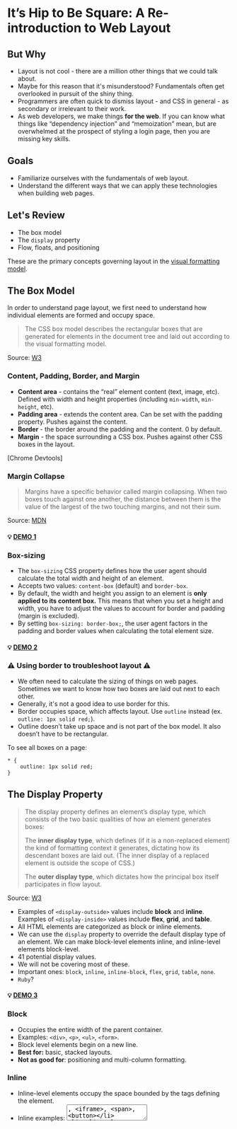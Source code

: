 # It’s Hip to Be Square: A Re-introduction to Web Layout 

## But Why
* Layout is not cool - there are a million other things that we could talk about. 
* Maybe for this reason that it's misunderstood? Fundamentals often get overlooked in pursuit of the shiny thing.
* Programmers are often quick to dismiss layout - and CSS in general - as secondary or irrelevant to their work. 
* As web developers, we make things **for the web**. If you can know what things like “dependency injection” and “memoization” mean, but are overwhelmed at the prospect of styling a login page, then you are missing key skills. 

## Goals
* Familiarize ourselves with the fundamentals of web layout. 
* Understand the different ways that we can apply these technologies when building web pages.

## Let's Review
* The box model
* The `display` property
* Flow, floats, and positioning

These are the primary concepts governing layout in the [visual formatting model](https://www.w3.org/TR/CSS21/visuren.html#visual-model-intro). 

## The Box Model
In order to understand page layout, we first need to understand how individual elements are formed and occupy space.

> The CSS box model describes the rectangular boxes that are generated for elements in the document tree and laid out according to the visual formatting model. 

Source: [W3](https://www.w3.org/TR/CSS2/box.html)

### Content, Padding, Border, and Margin
* **Content area** - contains the “real” element content (text, image, etc). Defined with width and height properties (including `min-width`, `min-height`, etc). 
* **Padding area** - extends the content area. Can be set with the padding property. Pushes against the content. 
* **Border** - the border around the padding and the content. 0 by default. 
* **Margin** - the space surrounding a CSS box. Pushes against other CSS boxes in the layout.

[Chrome Devtools]

### Margin Collapse

>Margins have a specific behavior called margin collapsing. When two boxes touch against one another, the distance between them is the value of the largest of the two touching margins, and not their sum.

Source: [MDN](https://developer.mozilla.org/en-US/docs/Learn/CSS/Introduction_to_CSS/Box_model)

#### :bulb: [DEMO 1](https://codepen.io/soluhmin/pen/ReGqdw)

### Box-sizing
* The `box-sizing` CSS property defines how the user agent should calculate the total width and height of an element. 
* Accepts two values: `content-box` (default) and `border-box`.
* By default, the width and height you assign to an element is **only applied to its content box.** This means that when you set a height and width, you have to adjust the values to account for border and padding (margin is excluded). 
* By setting `box-sizing: border-box;`, the user agent factors in the padding and border values when calculating the total element size. 

#### :bulb: [DEMO 2](https://codepen.io/soluhmin/pen/wYzQgB)

### :warning: Using border to troubleshoot layout :warning:
* We often need to calculate the sizing of things on web pages. Sometimes we want to know how two boxes are laid out next to each other.
* Generally, it's not a good idea to use border for this.
* Border occupies space, which affects layout. Use `outline` instead (ex. `outline: 1px solid red;`).
* Outline doesn’t take up space and is not part of the box model. It also doesn’t have to be rectangular. 

To see all boxes on a page:
```
* {
    outline: 1px solid red;
}
```

## The Display Property
> The display property defines an element’s display type, which consists of the two basic qualities of how an element generates boxes:  
>
> The **inner display type**, which defines (if it is a non-replaced element) the kind of formatting context it generates, dictating how its descendant boxes are laid out. (The inner display of a replaced element is outside the scope of CSS.)  
>
> The **outer display type**, which dictates how the principal box itself participates in flow layout.

Source: [W3](https://www.w3.org/TR/css-display-3/#the-display-properties)

* Examples of `<display-outside>` values include **block** and **inline**. Examples of `<display-inside>` values include **flex**, **grid**, and **table**. 
* All HTML elements are categorized as block or inline elements.  
* We can use the `display` property to override the default display type of an element. We can make block-level elements inline, and inline-level elements block-level. 
* 41 potential display values. 
* We will not be covering most of these.
* Important ones: `block`, `inline`, `inline-block`, `flex`, `grid`, `table`, `none`. 
* `Ruby`?

#### :bulb: [DEMO 3](https://codepen.io/soluhmin/pen/MPbwQW)

### Block
* Occupies the entire width of the parent container. 
* Examples: `<div>`, `<p>`, `<ul>`, `<form>`. 
* Block level elements begin on a new line.
* **Best for:** basic, stacked layouts. 
* **Not as good for**: positioning and multi-column formatting.
### Inline
* Inline-level elements occupy the space bounded by the tags defining the element. 
* Inline examples: <textarea>, <iframe>, <span>, <button>
* Inline elements ignore top and bottom margins. 
* They do respect padding, but this padding does not affect the surrounding layout. 
* Best for: styling elements inside of block-level elements. 
Not as good for: laying out elements in the normal page flow.
### Inline-block
### Flex
### Grid

Inline-Block
Inline-block elements contain the best of both worlds: their insides are formatted as a block box, but the outer element is formatted as an inline element. This means that we can apply a width and height to them. We also don’t have to worry about line-breaks like we would with block-level elements. 
What are some uses for inline-block elements?
Best for: positioning elements inside of block-level elements so that margin, padding, and border spacing are all respected; for creating basic and cross-browser compatible multi-column layouts. 
Not as good for: complex multi-column layouts, vertical alignment (especially centering). 

Flexbox

Designed as a one-dimensional layout model. 
Easier to align items than with previous methods. Great for centering.
Use justify content to align items along the main axis and align-items to align content along a secondary axis. 
Additional support for spacing between items. 
Still requires us to create divs around things. 
Best for: aligning items in more complex ways along a single plane. 
Not as good for: creating grids. Flexbox still requires each group of elements to be nested inside of a div, resulting in nested boxes. The spec implementation is also inconsistent among some versions of IE and Safari. 

Grid
The answer to our layout prayers. 
Allows us to align items in multiple dimensions. 
Can define a grid template of rows and columns. 
Best for: most layouts. 
Not as good for: Internet Explorer. IE doesn’t support the current implementation of Grid (though does support a very early version). 